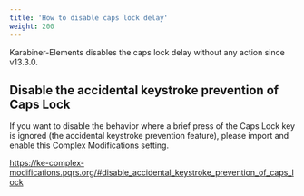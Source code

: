 ```yaml
---
title: 'How to disable caps lock delay'
weight: 200
---
```


Karabiner-Elements disables the caps lock delay without any action since v13.3.0.

## Disable the accidental keystroke prevention of Caps Lock

If you want to disable the behavior where a brief press of the Caps Lock key is ignored (the accidental keystroke prevention feature), please import and enable this Complex Modifications setting.

<https://ke-complex-modifications.pqrs.org/#disable_accidental_keystroke_prevention_of_caps_lock>
